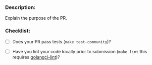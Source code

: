 <!--
Please create an issue to collect feedback prior to feature additions. Please also reference that issue in any PRs.
If possible try to keep PRs scoped to one feature, and add tests for new features.
-->

### Description:
Explain the purpose of the PR.

### Checklist:
* [ ] Does your PR pass tests (`make test-community`)?
* [ ] Have you lint your code locally prior to submission (`make lint` this requires [golangci-lint](https://golangci-lint.run/usage/install/#local-installation))?

